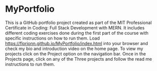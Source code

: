 # MyPortfolio

This is a GitHub portfolio project created as part of the MIT Professional Certificate in Coding: Full Stack Development with MERN. It includes different coding exercises done during the first part of the course with specific instructions on how to run them. Load https://florionn.github.io/MyPortfolio/index.html into your browser and check my bio and introduction video on the home page. To view my projects click on the Project option on the navigation bar. Once in the Projects page, click on any of the Three projects and follow the read me instructions to run them.
